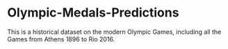 # Olympic-Medals-Predictions
This is a historical dataset on the modern Olympic Games, including all the Games from Athens 1896 to Rio 2016. 
